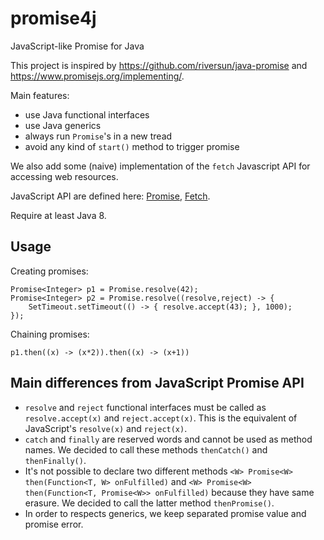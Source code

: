 # promise4j
JavaScript-like Promise for Java

This project is inspired by https://github.com/riversun/java-promise and https://www.promisejs.org/implementing/.

Main features:

* use Java functional interfaces
* use Java generics
* always run `Promise`'s in a new tread
* avoid any kind of `start()` method to trigger promise


We also add some (naive) implementation of the `fetch` Javascript API for accessing web resources.

JavaScript API are defined here:
[Promise](https://developer.mozilla.org/en-US/docs/Web/JavaScript/Reference/Global_Objects/Promise),
[Fetch](https://developer.mozilla.org/en-US/docs/Web/API/Fetch_API).

Require at least Java 8.

## Usage

Creating promises:

    Promise<Integer> p1 = Promise.resolve(42);
    Promise<Integer> p2 = Promise.resolve((resolve,reject) -> {
        SetTimeout.setTimeout(() -> { resolve.accept(43); }, 1000);
    });

Chaining promises:

    p1.then((x) -> (x*2)).then((x) -> (x+1))

## Main differences from JavaScript Promise API

* `resolve` and `reject` functional interfaces must be called as `resolve.accept(x)` and `reject.accept(x)`. This is the equivalent of JavaScript's `resolve(x)` and `reject(x)`.
* `catch` and `finally` are reserved words and cannot be used as method names. We decided to call these methods `thenCatch()` and `thenFinally()`.
* It's not possible to declare two different methods `<W> Promise<W> then(Function<T, W> onFulfilled)` and `<W> Promise<W> then(Function<T, Promise<W>> onFulfilled)` because they have same erasure. We decided to call the latter method `thenPromise()`.
* In order to respects generics, we keep separated promise value and promise error.
